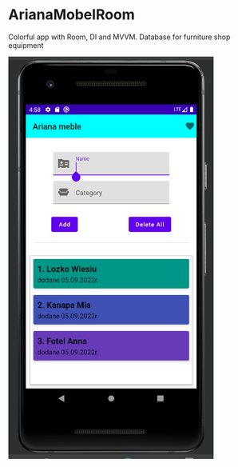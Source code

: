 # ArianaMobelRoom
Colorful app with Room, DI and MVVM. Database for furniture shop equipment

![](appScreen.PNG)
